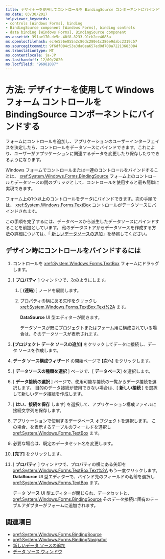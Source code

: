 ```yaml
---
title: デザイナーを使用してコントロールを BindingSource コンポーネントにバインドする
ms.date: 03/30/2017
helpviewer_keywords:
- controls [Windows Forms], binding
- BindingSource component [Windows Forms], binding controls
- data binding [Windows Forms], BindingSource component
ms.assetid: 391ae170-de5c-40f8-8233-91cb2ee4683a
ms.openlocfilehash: ec4e556e855a2c86dc280e1c386e9dabc2319c57
ms.sourcegitcommit: 9f6df084c53a3da0ea657ed0d708a72213683084
ms.translationtype: MT
ms.contentlocale: ja-JP
ms.lasthandoff: 12/09/2020
ms.locfileid: "96981087"
---
```

# <a name="how-to-bind-windows-forms-controls-with-the-bindingsource-component-using-the-designer"></a>方法: デザイナーを使用して Windows フォーム コントロールを BindingSource コンポーネントにバインドする

フォームにコントロールを追加し、アプリケーションのユーザーインターフェイスを決定したら、コントロールをデータソースにバインドできます。これにより、ユーザーがアプリケーションに関連するデータを変更したり保存したりできるようになります。

 Windows フォームでコントロールまたは一連のコントロールをバインドすることは、 <xref:System.Windows.Forms.BindingSource> フォーム上のコントロールとデータソースの間のブリッジとして、コントロールを使用すると最も簡単に実現できます。

 フォーム上の1つ以上のコントロールをデータにバインドできます。次の手順では、 <xref:System.Windows.Forms.TextBox> コントロールがデータソースにバインドされます。

 この手順を完了するには、データベースから派生したデータソースにバインドすることを前提としています。 他のデータストアからデータソースを作成する方法の詳細については、「 [新しいデータソースの追加](/visualstudio/data-tools/add-new-data-sources)」を参照してください。

## <a name="to-bind-a-control-at-design-time"></a>デザイン時にコントロールをバインドするには

1. コントロールを <xref:System.Windows.Forms.TextBox> フォームにドラッグします。

2. [ **プロパティ** ] ウィンドウで、次のようにします。

    1. [ **(連結)** ] ノードを展開します。

    2. プロパティの横にある矢印をクリックし <xref:System.Windows.Forms.TextBox.Text%2A> ます。

         **DataSource** UI 型エディターが開きます。

         データソースが既にプロジェクトまたはフォーム用に構成されている場合は、そのデータソースが表示されます。

3. **[プロジェクト データ ソースの追加]** をクリックしてデータに接続し、データ ソースを作成します。

4. **データ ソース構成ウィザード** の開始ページで **[次へ]** をクリックします。

5. [ **データソースの種類を選択** ] ページで、[ **データベース**] を選択します。

6. [ **データ接続の選択** ] ページで、使用可能な接続の一覧からデータ接続を選択します。 目的のデータ接続が使用できない場合は、[ **新しい接続** ] を選択して新しいデータ接続を作成します。

7. [ **はい、接続を保存** します] を選択して、アプリケーション構成ファイルに接続文字列を保存します。

8. アプリケーションで使用するデータベース オブジェクトを選択します。 この場合、を表示するテーブルのフィールドを選択し <xref:System.Windows.Forms.TextBox> ます。

9. 必要な場合は、既定のデータセット名を変更します。

10. **[完了]** をクリックします。

11. [ **プロパティ** ] ウィンドウで、プロパティの横にある矢印を <xref:System.Windows.Forms.TextBox.Text%2A> もう一度クリックします。 **DataSource** UI 型エディターで、バインド先のフィールドの名前を選択し <xref:System.Windows.Forms.TextBox> ます。

     データ **ソース** UI 型エディターが閉じられ、データセットと、 <xref:System.Windows.Forms.BindingSource> そのデータ接続に固有のテーブルアダプターがフォームに追加されます。

## <a name="see-also"></a>関連項目

- <xref:System.Windows.Forms.BindingSource>
- <xref:System.Windows.Forms.BindingNavigator>
- [新しいデータ ソースの追加](/visualstudio/data-tools/add-new-data-sources)
- [データ ソース ウィンドウ](/previous-versions/visualstudio/visual-studio-2013/6ckyxa83(v=vs.120))
